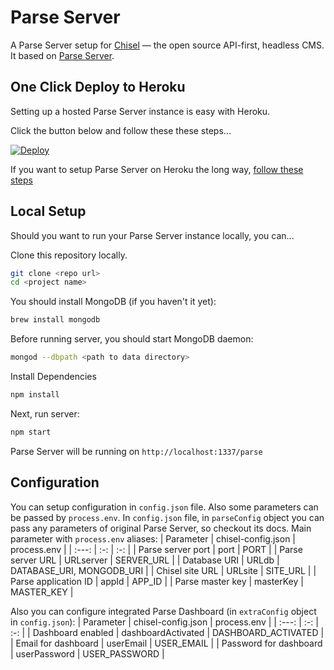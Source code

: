 Parse Server
=====================

A Parse Server setup for [Chisel](https://github.com/beachio/chisel) — the open source API-first, headless CMS. It based on [Parse Server](https://github.com/parse-community/parse-server).

## One Click Deploy to Heroku

Setting up a hosted Parse Server instance is easy with Heroku.

Click the button below and follow these these steps...

[![Deploy](https://www.herokucdn.com/deploy/button.svg)](https://heroku.com/deploy)

If you want to setup Parse Server on Heroku the long way, [follow these steps](https://devcenter.heroku.com/articles/deploying-a-parse-server-to-heroku)

## Local Setup

Should you want to run your Parse Server instance locally, you can...

Clone this repository locally.

``` bash
git clone <repo url>
cd <project name>
```

You should install MongoDB (if you haven't it yet):
``` bash
brew install mongodb
```

Before running server, you should start MongoDB daemon:
``` bash
mongod --dbpath <path to data directory>
```

Install Dependencies
``` bash
npm install
```

Next, run server:
``` bash
npm start
```

Parse Server will be running on `http://localhost:1337/parse`

## Configuration

You can setup configuration in `config.json` file. Also some parameters can be passed by `process.env`.
In `config.json` file, in `parseConfig` object you can pass any parameters of original Parse Server, so checkout its docs. 
Main parameter with `process.env` aliases:
| Parameter | chisel-config.json  | process.env  |
| :---:   | :-: | :-: |
| Parse server port | port | PORT |
| Parse server URL | URLserver | SERVER_URL |
| Database URI | URLdb | DATABASE_URI, MONGODB_URI |
| Chisel site URL | URLsite | SITE_URL |
| Parse application ID | appId | APP_ID |
| Parse master key | masterKey | MASTER_KEY |

Also you can configure integrated Parse Dashboard (in `extraConfig` object in `config.json`):
| Parameter | chisel-config.json  | process.env  |
| :---:   | :-: | :-: |
| Dashboard enabled | dashboardActivated | DASHBOARD_ACTIVATED |
| Email for dashboard | userEmail | USER_EMAIL |
| Password for dashboard | userPassword | USER_PASSWORD |
